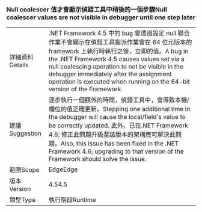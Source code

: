 ### <a name="null-coalescer-values-are-not-visible-in-debugger-until-one-step-later"></a><span data-ttu-id="6385c-101">Null coalescer 值才會顯示偵錯工具中稍後的一個步驟</span><span class="sxs-lookup"><span data-stu-id="6385c-101">Null coalescer values are not visible in debugger until one step later</span></span>

|   |   |
|---|---|
|<span data-ttu-id="6385c-102">詳細資料</span><span class="sxs-lookup"><span data-stu-id="6385c-102">Details</span></span>|<span data-ttu-id="6385c-103">.NET Framework 4.5 中的 bug 會透過設定 null 聯合作業不會顯示在偵錯工具指派作業會在 64 位元版本的 framework 上執行時執行之後，立即的值。</span><span class="sxs-lookup"><span data-stu-id="6385c-103">A bug in the .NET Framework 4.5 causes values set via a null coalescing operation to not be visible in the debugger immediately after the assignment operation is executed when running on the 64-bit version of the Framework.</span></span>|
|<span data-ttu-id="6385c-104">建議</span><span class="sxs-lookup"><span data-stu-id="6385c-104">Suggestion</span></span>|<span data-ttu-id="6385c-105">逐步執行一個額外的時間，偵錯工具中，會導致本機/欄位的值正確更新。</span><span class="sxs-lookup"><span data-stu-id="6385c-105">Stepping one additional time in the debugger will cause the local/field's value to be correctly updated.</span></span> <span data-ttu-id="6385c-106">此外，已在.NET Framework 4.6; 修正此問題升級至該版本的架構應可解決此問題。</span><span class="sxs-lookup"><span data-stu-id="6385c-106">Also, this issue has been fixed in the .NET Framework 4.6; upgrading to that version of the Framework should solve the issue.</span></span>|
|<span data-ttu-id="6385c-107">範圍</span><span class="sxs-lookup"><span data-stu-id="6385c-107">Scope</span></span>|<span data-ttu-id="6385c-108">Edge</span><span class="sxs-lookup"><span data-stu-id="6385c-108">Edge</span></span>|
|<span data-ttu-id="6385c-109">版本</span><span class="sxs-lookup"><span data-stu-id="6385c-109">Version</span></span>|<span data-ttu-id="6385c-110">4.5</span><span class="sxs-lookup"><span data-stu-id="6385c-110">4.5</span></span>|
|<span data-ttu-id="6385c-111">類型</span><span class="sxs-lookup"><span data-stu-id="6385c-111">Type</span></span>|<span data-ttu-id="6385c-112">執行階段</span><span class="sxs-lookup"><span data-stu-id="6385c-112">Runtime</span></span>|

